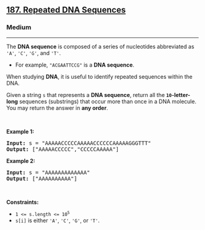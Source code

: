 <h2><a href="https://leetcode.com/problems/repeated-dna-sequences/">187. Repeated DNA Sequences</a></h2><h3>Medium</h3><hr><div data-read-aloud-multi-block="true"><p>The <strong>DNA sequence</strong> is composed of a series of nucleotides abbreviated as <code>'A'</code>, <code>'C'</code>, <code>'G'</code>, and <code>'T'</code>.</p>

<ul>
	<li>For example, <code>"ACGAATTCCG"</code> is a <strong>DNA sequence</strong>.</li>
</ul>

<p>When studying <strong>DNA</strong>, it is useful to identify repeated sequences within the DNA.</p>

<p>Given a string <code>s</code> that represents a <strong>DNA sequence</strong>, return all the <strong><code>10</code>-letter-long</strong> sequences (substrings) that occur more than once in a DNA molecule. You may return the answer in <strong>any order</strong>.</p>

<p>&nbsp;</p>
<p><strong>Example 1:</strong></p>
<pre><strong>Input:</strong> s = "AAAAACCCCCAAAAACCCCCCAAAAAGGGTTT"
<strong>Output:</strong> ["AAAAACCCCC","CCCCCAAAAA"]
</pre><p><strong>Example 2:</strong></p>
<pre><strong>Input:</strong> s = "AAAAAAAAAAAAA"
<strong>Output:</strong> ["AAAAAAAAAA"]
</pre>
<p>&nbsp;</p>
<p><strong>Constraints:</strong></p>

<ul>
	<li><code>1 &lt;= s.length &lt;= 10<sup style="">5</sup></code></li>
	<li><code>s[i]</code> is either <code>'A'</code>, <code>'C'</code>, <code>'G'</code>, or <code>'T'</code>.</li>
</ul>
</div>